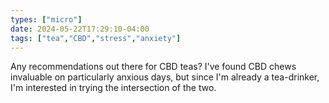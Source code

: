 ```yaml
---
types: ["micro"]
date: 2024-05-22T17:29:10-04:00
tags: ["tea","CBD","stress","anxiety"]
---
```

Any recommendations out there for CBD teas? I've found CBD chews invaluable on particularly anxious days, but since I'm already a tea-drinker, I'm interested in trying the intersection of the two.
